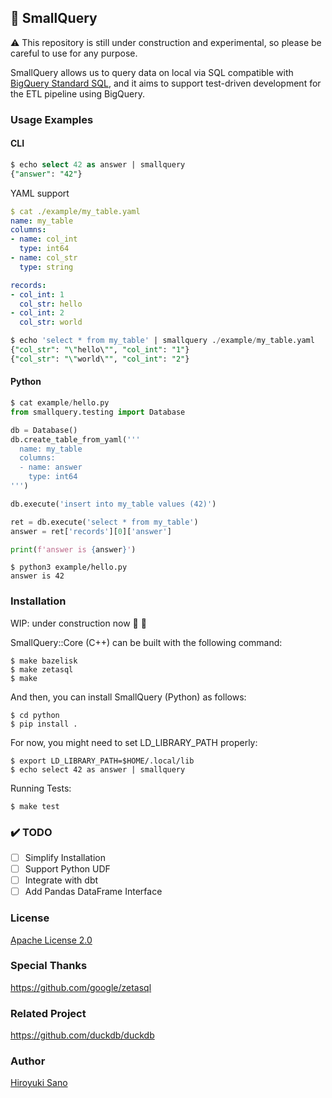 ## :rocket: SmallQuery

:warning: This repository is still under construction and experimental, so please be careful to use for any purpose.

SmallQuery allows us to query data on local via SQL compatible with [BigQuery Standard SQL](https://cloud.google.com/bigquery/docs/reference/standard-sql/enabling-standard-sql), and it aims to support test-driven development for the ETL pipeline using BigQuery.

### Usage Examples

#### CLI

```sql
$ echo select 42 as answer | smallquery
{"answer": "42"}
```

YAML support

```yaml
$ cat ./example/my_table.yaml
name: my_table
columns:
- name: col_int
  type: int64
- name: col_str
  type: string

records:
- col_int: 1
  col_str: hello
- col_int: 2
  col_str: world
```

```sql
$ echo 'select * from my_table' | smallquery ./example/my_table.yaml
{"col_str": "\"hello\"", "col_int": "1"}
{"col_str": "\"world\"", "col_int": "2"}
```

#### Python

```py
$ cat example/hello.py
from smallquery.testing import Database

db = Database()
db.create_table_from_yaml('''
  name: my_table
  columns:
  - name: answer
    type: int64
''')

db.execute('insert into my_table values (42)')

ret = db.execute('select * from my_table')
answer = ret['records'][0]['answer']

print(f'answer is {answer}')
```

```
$ python3 example/hello.py
answer is 42
```


### Installation

WIP: under construction now :runner: :runner:

SmallQuery::Core (C++) can be built with the following command:

```
$ make bazelisk
$ make zetasql
$ make
```

And then, you can install SmallQuery (Python) as follows:

```
$ cd python
$ pip install .
```

For now, you might need to set LD_LIBRARY_PATH properly:

```
$ export LD_LIBRARY_PATH=$HOME/.local/lib
$ echo select 42 as answer | smallquery
```

Running Tests:

```
$ make test
```


### :heavy_check_mark: TODO

- [ ] Simplify Installation
- [ ] Support Python UDF
- [ ] Integrate with dbt
- [ ] Add Pandas DataFrame Interface

### License

[Apache License 2.0](LICENSE)


### Special Thanks

https://github.com/google/zetasql



### Related Project

https://github.com/duckdb/duckdb



### Author

[Hiroyuki Sano](https://github.com/sh19910711)